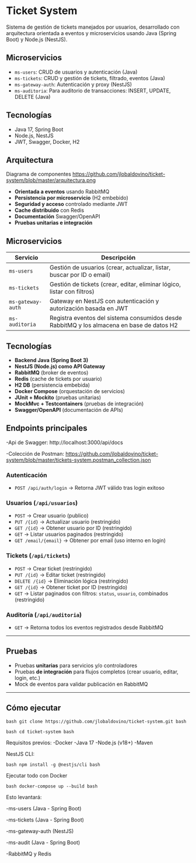 # Ticket System

Sistema de gestión de tickets manejados por usuarios, desarrollado con arquitectura orientada a eventos y microservicios usando Java (Spring Boot) y Node.js (NestJS).


## Microservicios

- `ms-users`: CRUD de usuarios y autenticación (Java)
- `ms-tickets`: CRUD y gestión de tickets, filtrado, eventos (Java)
- `ms-gateway-auth`: Autenticación y proxy (NestJS)
- `ms-auditoria`: Para auditorio de transacciones: INSERT, UPDATE, DELETE (Java)


## Tecnologías

- Java 17, Spring Boot
- Node.js, NestJS
- JWT, Swagger, Docker, H2


## Arquitectura

Diagrama de componentes https://github.com/jlobaldovino/ticket-system/blob/master/arquitectura.png

- **Orientada a eventos** usando RabbitMQ
- **Persistencia por microservicio** (H2 embebido)
- **Seguridad y acceso** controlado mediante JWT
- **Cache distribuido** con Redis
- **Documentación** Swagger/OpenAPI
- **Pruebas unitarias e integración**


## Microservicios

| Servicio | Descripción |
|----------|-------------|
| `ms-users` | Gestión de usuarios (crear, actualizar, listar, buscar por ID o email) |
| `ms-tickets` | Gestión de tickets (crear, editar, eliminar lógico, listar con filtros) |
| `ms-gateway-auth` | Gateway en NestJS con autenticación y autorización basada en JWT |
| `ms-auditoria` | Registra eventos del sistema consumidos desde RabbitMQ y los almacena en base de datos H2 |


## Tecnologías

- **Backend Java (Spring Boot 3)**
- **NestJS (Node.js) como API Gateway**
- **RabbitMQ** (broker de eventos)
- **Redis** (cache de tickets por usuario)
- **H2 DB** (persistencia embebida)
- **Docker Compose** (orquestación de servicios)
- **JUnit + Mockito** (pruebas unitarias)
- **MockMvc + Testcontainers** (pruebas de integración)
- **Swagger/OpenAPI** (documentación de APIs)


## Endpoints principales

-Api de Swagger: http://localhost:3000/api/docs

-Colección de Postman: https://github.com/jlobaldovino/ticket-system/blob/master/tickets-system.postman_collection.json


### Autenticación
- `POST /api/auth/login` → Retorna JWT válido tras login exitoso

### Usuarios (`/api/usuarios`)
- `POST` → Crear usuario (publico)
- `PUT /{id}` → Actualizar usuario (restringido)
- `GET /{id}` → Obtener usuario por ID (restringido)
- `GET` → Listar usuarios paginados (restringido)
- `GET /email/{email}` → Obtener por email (uso interno en login) 

### Tickets (`/api/tickets`)
- `POST` → Crear ticket (restringido)
- `PUT /{id}` → Editar ticket (restringido)
- `DELETE /{id}` → Eliminación lógica (restringido)
- `GET /{id}` → Obtener ticket por ID (restringido)
- `GET` → Listar paginados con filtros: `status`, `usuario`, combinados (restringido)

### Auditoría (`/api/auditoria`)
- `GET` → Retorna todos los eventos registrados desde RabbitMQ

---

## Pruebas

- Pruebas **unitarias** para servicios y/o controladores
- Pruebas **de integración** para flujos completos (crear usuario, editar, login, etc.)
- Mock de eventos para validar publicación en RabbitMQ

---

## Cómo ejecutar


```bash git clone https://github.com/jlobaldovino/ticket-system.git bash```


```bash cd ticket-system bash```


Requisitos previos:
-Docker
-Java 17
-Node.js (v18+)
-Maven

NestJS CLI:

```bash npm install -g @nestjs/cli bash```


Ejecutar todo con Docker

```bash docker-compose up --build bash```


Esto levantará:


-ms-users (Java - Spring Boot)

-ms-tickets (Java - Spring Boot)

-ms-gateway-auth (NestJS)

-ms-audit (Java - Spring Boot)

-RabbitMQ y Redis

